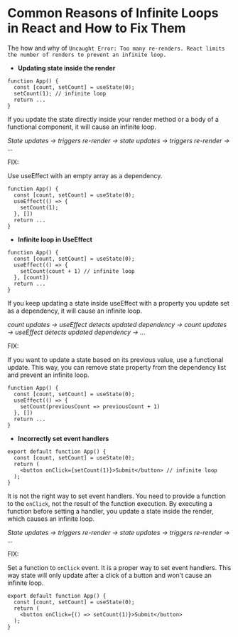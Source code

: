 # Common Reasons of Infinite Loops in React and How to Fix Them

The how and why of `Uncaught Error: Too many re-renders. React limits the number of renders to prevent an infinite loop.`

- **Updating state inside the render**

```JSX
function App() {
  const [count, setCount] = useState(0);
  setCount(1); // infinite loop
  return ...
}
```

If you update the state directly inside your render method or a body of a functional component, it will cause an infinite loop.

*State updates → triggers re-render → state updates → triggers re-render → …*

FIX:

Use useEffect with an empty array as a dependency.

```JSX
function App() {
  const [count, setCount] = useState(0);
  useEffect(() => {
    setCount(1);
  }, [])
  return ...
}
```

- **Infinite loop in UseEffect**

```JSX
function App() {
  const [count, setCount] = useState(0);
  useEffect(() => {
    setCount(count + 1) // infinite loop
  }, [count])
  return ...
}
```

If you keep updating a state inside useEffect with a property you update set as a dependency, it will cause an infinite loop.

*count updates → useEffect detects updated dependency → count updates → useEffect detects updated dependency → …*

FIX:

If you want to update a state based on its previous value, use a functional update. This way, you can remove state property from the dependency list and prevent an infinite loop.

```JSX
function App() {
  const [count, setCount] = useState(0);
  useEffect(() => {
    setCount(previousCount => previousCount + 1)
  }, [])
  return ...
}
```

- **Incorrectly set event handlers**

```JSX
export default function App() {
  const [count, setCount] = useState(0);
  return (
    <button onClick={setCount(1)}>Submit</button> // infinite loop
  );
}
```

It is not the right way to set event handlers. You need to provide a function to the `onClick`, not the result of the function execution. By executing a function before setting a handler, you update a state inside the render, which causes an infinite loop.

*State updates → triggers re-render → state updates → triggers re-render → …*

FIX:

Set a function to `onClick` event. It is a proper way to set event handlers. This way state will only update after a click of a button and won’t cause an infinite loop.

```JSX
export default function App() {
  const [count, setCount] = useState(0);
  return (
    <button onClick={() => setCount(1)}>Submit</button>
  );
}
```

